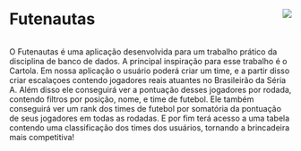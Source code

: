 <div style="display:flex;
    flex-direction:row;
    justify-content:center;
    align-items:center">
    <h1 style="width:100%">Futenautas</h1>
    <img src="https://github.com/user-attachments/assets/b92d82cc-5614-414e-9003-17eb0d729401" >
</div>
<p>O Futenautas é uma aplicação desenvolvida para um trabalho prático da disciplina de banco de dados.
A principal inspiração para esse trabalho é o Cartola. Em nossa aplicação o usuário poderá criar um time, e a partir disso
criar escalaçoes contendo jogadores reais atuantes no Brasileirão da Séria A. Além disso ele conseguirá ver a pontuação desses jogadores 
por rodada, contendo filtros por posição, nome, e time de futebol. Ele também conseguirá ver um rank dos times de futebol por somatória
da pontuação de seus jogadores em todas as rodadas. E por fim terá acesso a uma tabela contendo uma classificação dos times dos usuários, tornando a brincadeira mais competitiva!
</p>

